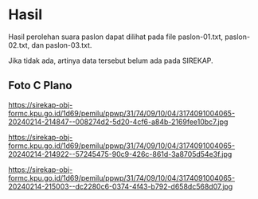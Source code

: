 # Hasil

Hasil perolehan suara paslon dapat dilihat pada file paslon-01.txt, paslon-02.txt, dan paslon-03.txt.

Jika tidak ada, artinya data tersebut belum ada pada SIREKAP.

## Foto C Plano

https://sirekap-obj-formc.kpu.go.id/1d69/pemilu/ppwp/31/74/09/10/04/3174091004065-20240214-214847--008274d2-5d20-4cf6-a84b-2169fee10bc7.jpg

https://sirekap-obj-formc.kpu.go.id/1d69/pemilu/ppwp/31/74/09/10/04/3174091004065-20240214-214922--57245475-90c9-426c-861d-3a8705d54e3f.jpg

https://sirekap-obj-formc.kpu.go.id/1d69/pemilu/ppwp/31/74/09/10/04/3174091004065-20240214-215003--dc2280c6-0374-4f43-b792-d658dc568d07.jpg
